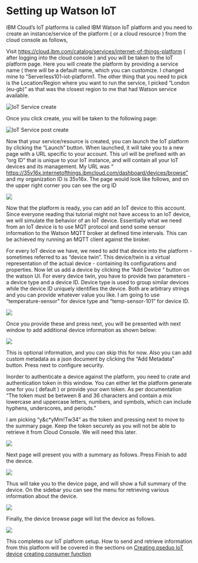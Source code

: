 # Setting up Watson IoT

IBM Cloud’s IoT platforms is called IBM Watson IoT platform and you need to create an instance/service of the platform ( or a cloud resource ) from the cloud console as follows,

Visit https://cloud.ibm.com/catalog/services/internet-of-things-platform ( after logging into the cloud console ) and you will be taken to the IoT platform page.  Here you will create the platform by providing a service name ( there will be a default name, which you can customize.  I changed mine to “Serverless101-iot-platform1.  The other thing that you need to pick is the Location/Region where you want to run the service,  I picked “London (eu-gb)” as that was the closest region to me that had Watson service available.

![IoT Service create](images/ibm-cloud-iot-service-create.png)

Once you click create, you will be taken to the following page:

![IoT Service post create](images/ibm-cloud-iot-service-post-create-1.png)

Now that your service/resource is created, you can launch the IoT platform by clicking the “Launch” button.  When launched, it will take you to a new page with a URL specific to your account.  This url will be prefixed with an “org ID” that is unique to your IoT instance, and will contain all your IoT devices and its management.  My URL was “​​https://35v16x.internetofthings.ibmcloud.com/dashboard/devices/browse”  and my organization ID is 35v16x.  The page would look like follows, and on the upper right corner you can see the org ID

![](images/ibm-watson-browse-devices.png)

Now that the platform is ready, you can add an IoT device to this account.  Since everyone reading thai tutorial might not have access to an IoT device, we will simulate the behavior of an IoT device.  Essentially what we need from an IoT device is to use MQT protocol and send some sensor information to the Watson MQTT broker at defined time intervals.  This can be achieved my running an MQTT client against the broker.

For every IoT device we have, we need to add that device into the platform - sometimes referred to as “device twin”.  This device/twin is a virtual representation of the actual device - containing its configurations and properties.   Now let us add a device by clicking the “Add Device “ button on the watson UI.  For every device twin, you have to provide two parameters - a device type and a device ID.  Device type is used to group similar devices while the device ID uniquely identifies the device.  Both are arbitrary strings and you can provide whatever value you like.  I am going to use “temperature-sensor” for device type and “temp-sensor-101” for device ID.  

![](images/ibm-watson-device-add-1.png)

Once you provide these and press next, you will be presented with next window to add additional device information as shown below:

![](images/ibm-watson-device-add-2.png)

This is optional information, and you can skip this for now.  Also you can add custom metadata as a json document by clicking the “Add Metadata” button.  Press next to configure security.


Inorder to authenticate a device against the platform, you need to crate and authentication token in this window.  You can either let the platform generate one for you ( default ) or provide your own token.  As per documentation “The token must be between 8 and 36 characters and contain a mix lowercase and uppercase letters, numbers, and symbols, which can include hyphens, underscores, and periods.”

I am picking “y&c*yMm!Tw34” as the token and pressing next to move to the summary page.  Keep the token securely as you will not be able to retrieve it from Cloud Console.  We will need this later.

![](images/ibm-watson-device-add-3-security.png)

Next page will present you with a  summary as follows.  Press Finish to add the device.

![](images/ibm-watson-device-add-4-summary.png)

Thus will take you to the device page, and will show a full summary of the device.  On the sidebar you can see the menu for retrieving various information about the device.  

![](images/ibm-watson-device-add-5-device-page.png)

Finally, the device browse page will list the device as follows.

![](images/ibm-watson-device-add-6-browse-device.png)

This completes our IoT platform setup.  How to send and retrieve information from this platform will be covered in the sections on [Creating pseduo IoT device](PseudoIoT.md) [creating consumer function](Consumer.md)